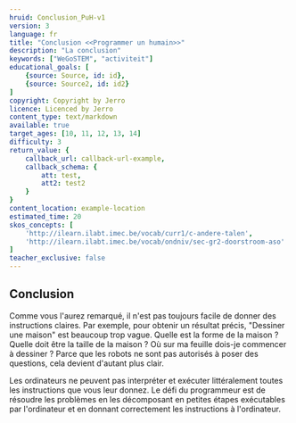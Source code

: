 ```yaml
---
hruid: Conclusion_PuH-v1
version: 3
language: fr
title: "Conclusion <<Programmer un humain>>"
description: "La conclusion"
keywords: ["WeGoSTEM", "activiteit"]
educational_goals: [
    {source: Source, id: id}, 
    {source: Source2, id: id2}
]
copyright: Copyright by Jerro
licence: Licenced by Jerro
content_type: text/markdown
available: true
target_ages: [10, 11, 12, 13, 14]
difficulty: 3
return_value: {
    callback_url: callback-url-example,
    callback_schema: {
        att: test,
        att2: test2
    }
}
content_location: example-location
estimated_time: 20
skos_concepts: [
    'http://ilearn.ilabt.imec.be/vocab/curr1/c-andere-talen', 
    'http://ilearn.ilabt.imec.be/vocab/ondniv/sec-gr2-doorstroom-aso'
]
teacher_exclusive: false
---
```


## Conclusion

Comme vous l'aurez remarqué, il n'est pas toujours facile de donner des instructions claires. Par exemple, pour obtenir un résultat précis, "Dessiner une maison" est beaucoup trop vague. Quelle est la forme de la maison ? Quelle doit être la taille de la maison ? Où sur ma feuille dois-je commencer à dessiner ? Parce que les robots ne sont pas autorisés à poser des questions, cela devient d'autant plus clair.

Les ordinateurs ne peuvent pas interpréter et exécuter littéralement toutes les instructions que vous leur donnez. Le défi du programmeur est de résoudre les problèmes en les décomposant en petites étapes exécutables par l'ordinateur et en donnant correctement les instructions à l'ordinateur.